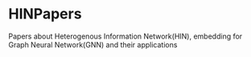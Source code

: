 # HINPapers
Papers about Heterogenous Information Network(HIN), embedding for Graph Neural Network(GNN) and their applications
